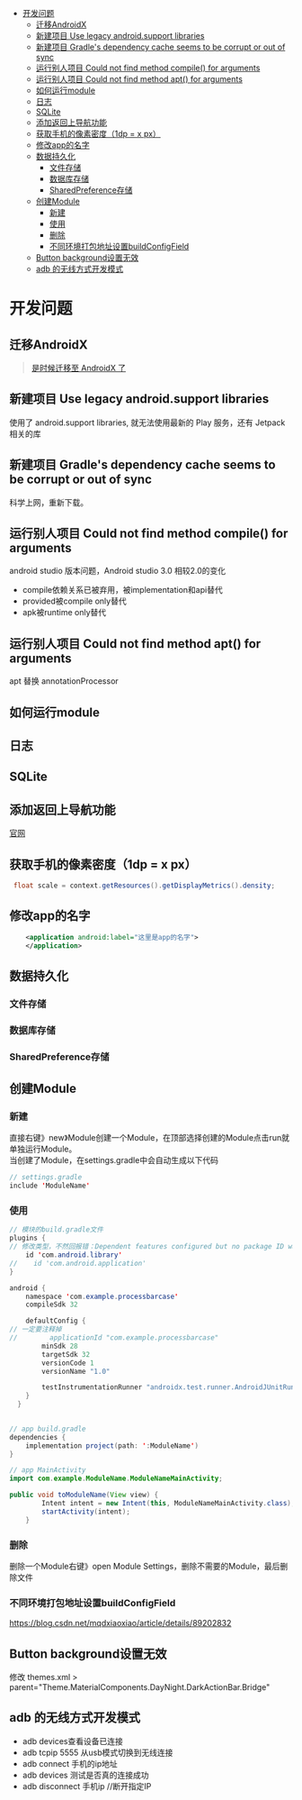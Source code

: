 - [开发问题](#开发问题)
  - [迁移AndroidX](#迁移androidx)
  - [新建项目 Use legacy android.support libraries](#新建项目-use-legacy-androidsupport-libraries)
  - [新建项目 Gradle's dependency cache seems to be corrupt or out of sync](#新建项目-gradles-dependency-cache-seems-to-be-corrupt-or-out-of-sync)
  - [运行别人项目 Could not find method compile() for arguments](#运行别人项目-could-not-find-method-compile-for-arguments)
  - [运行别人项目 Could not find method apt() for arguments](#运行别人项目-could-not-find-method-apt-for-arguments)
  - [如何运行module](#如何运行module)
  - [日志](#日志)
  - [SQLite](#sqlite)
  - [添加返回上导航功能](#添加返回上导航功能)
  - [获取手机的像素密度（1dp = x px）](#获取手机的像素密度1dp--x-px)
  - [修改app的名字](#修改app的名字)
  - [数据持久化](#数据持久化)
    - [文件存储](#文件存储)
    - [数据库存储](#数据库存储)
    - [SharedPreference存储](#sharedpreference存储)
  - [创建Module](#创建module)
    - [新建](#新建)
    - [使用](#使用)
    - [删除](#删除)
    - [不同环境打包地址设置buildConfigField](#不同环境打包地址设置buildconfigfield)
  - [Button background设置无效](#button-background设置无效)
  - [adb 的无线方式开发模式](#adb-的无线方式开发模式)

# 开发问题

## 迁移AndroidX
>
> [是时候迁移至 AndroidX 了](https://zhuanlan.zhihu.com/p/136351588)

## 新建项目 Use legacy android.support libraries

使用了 android.support libraries, 就无法使用最新的 Play 服务，还有 Jetpack 相关的库

## 新建项目 Gradle's dependency cache seems to be corrupt or out of sync

科学上网，重新下载。

## 运行别人项目 Could not find method compile() for arguments

android studio 版本问题，Android studio 3.0 相较2.0的变化

- compile依赖关系已被弃用，被implementation和api替代
- provided被compile only替代
- apk被runtime only替代

## 运行别人项目 Could not find method apt() for arguments

apt 替换 annotationProcessor

## 如何运行module

## 日志

<!-- TODO: Log.e、Log.d..... -->

## SQLite
<!-- TODO:  -->

## 添加返回上导航功能

[官网](https://developer.android.google.cn/guide/topics/manifest/activity-element?hl=zh-cn#parent)

## 获取手机的像素密度（1dp = x px）

```Java
 float scale = context.getResources().getDisplayMetrics().density;
```

## 修改app的名字

```xml
    <application android:label="这里是app的名字">
    </application>

```

## 数据持久化

### 文件存储
<!-- TODO: -->
### 数据库存储
<!-- TODO: -->
### SharedPreference存储
<!-- TODO: -->

## 创建Module

### 新建

直接右键》new》Module创建一个Module，在顶部选择创建的Module点击run就单独运行Module。  
当创建了Module，在settings.gradle中会自动生成以下代码

```java
// settings.gradle
include 'ModuleName'
```

### 使用

```java
// 模块的build.gradle文件
plugins {
// 修改类型，不然回报错：Dependent features configured but no package ID was set
    id 'com.android.library'
//    id 'com.android.application'
}

android {
    namespace 'com.example.processbarcase'
    compileSdk 32

    defaultConfig {
// 一定要注释掉
//        applicationId "com.example.processbarcase"
        minSdk 28
        targetSdk 32
        versionCode 1
        versionName "1.0"

        testInstrumentationRunner "androidx.test.runner.AndroidJUnitRunner"
    }
  }
  
```

```java
// app build.gradle
dependencies {
    implementation project(path: ':ModuleName')
}
```

```java
// app MainActivity
import com.example.ModuleName.ModuleNameMainActivity;

public void toModuleName(View view) {
        Intent intent = new Intent(this, ModuleNameMainActivity.class);
        startActivity(intent);
    }

```

### 删除

删除一个Module右键》open Module Settings，删除不需要的Module，最后删除文件

### 不同环境打包地址设置buildConfigField

<https://blog.csdn.net/mqdxiaoxiao/article/details/89202832>

## Button background设置无效

修改 themes.xml > parent="Theme.MaterialComponents.DayNight.DarkActionBar.Bridge"

## adb 的无线方式开发模式

- adb devices查看设备已连接
- adb tcpip 5555 从usb模式切换到无线连接
- adb connect 手机的ip地址
- adb devices 测试是否真的连接成功
- adb disconnect 手机ip //断开指定IP
